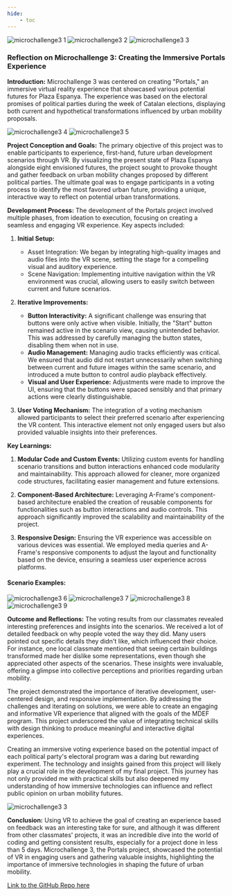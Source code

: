 ```yaml
---
hide:
    - toc
---
```


![microchallenge3 1](docs/images/Varias/microchallenge%203%201.jpeg)
![microchallenge3 2](docs/images/Varias/microchallenge%203%202.jpeg)
![microchallenge3 3](docs/images/Varias/microchallenge%203%203.jpeg)



### Reflection on Microchallenge 3: Creating the Immersive Portals Experience

**Introduction:**
Microchallenge 3 was centered on creating "Portals," an immersive virtual reality experience that showcased various potential futures for Plaza Espanya. The experience was based on the electoral promises of political parties during the week of Catalan elections, displaying both current and hypothetical transformations influenced by urban mobility proposals.

![microchallenge3 4](docs/images/Varias/microchallenge%203%204.jpeg)
![microchallenge3 5](docs/images/Varias/microchallenge%203%205.jpeg)



**Project Conception and Goals:**
The primary objective of this project was to enable participants to experience, first-hand, future urban development scenarios through VR. By visualizing the present state of Plaza Espanya alongside eight envisioned futures, the project sought to provoke thought and gather feedback on urban mobility changes proposed by different political parties. The ultimate goal was to engage participants in a voting process to identify the most favored urban future, providing a unique, interactive way to reflect on potential urban transformations.

**Development Process:**
The development of the Portals project involved multiple phases, from ideation to execution, focusing on creating a seamless and engaging VR experience. Key aspects included:

1. **Initial Setup:**
    - Asset Integration: We began by integrating high-quality images and audio files into the VR scene, setting the stage for a compelling visual and auditory experience.
    - Scene Navigation: Implementing intuitive navigation within the VR environment was crucial, allowing users to easily switch between current and future scenarios.

2. **Iterative Improvements:**
   - **Button Interactivity:** A significant challenge was ensuring that buttons were only active when visible. Initially, the "Start" button remained active in the scenario view, causing unintended behavior. This was addressed by carefully managing the button states, disabling them when not in use.
   - **Audio Management:** Managing audio tracks efficiently was critical. We ensured that audio did not restart unnecessarily when switching between current and future images within the same scenario, and introduced a mute button to control audio playback effectively.
   - **Visual and User Experience:** Adjustments were made to improve the UI, ensuring that the buttons were spaced sensibly and that primary actions were clearly distinguishable.

3. **User Voting Mechanism:**
  The integration of a voting mechanism allowed participants to select their preferred scenario after experiencing the VR content. This interactive element not only engaged users but also provided valuable insights into their preferences.

**Key Learnings:**
1. **Modular Code and Custom Events:**
   Utilizing custom events for handling scenario transitions and button interactions enhanced code modularity and maintainability. This approach allowed for cleaner, more organized code structures, facilitating easier management and future extensions.

2. **Component-Based Architecture:**
   Leveraging A-Frame's component-based architecture enabled the creation of reusable components for functionalities such as button interactions and audio controls. This approach significantly improved the scalability and maintainability of the project.

3. **Responsive Design:**
   Ensuring the VR experience was accessible on various devices was essential. We employed media queries and A-Frame's responsive components to adjust the layout and functionality based on the device, ensuring a seamless user experience across platforms.

#### Scenario Examples:

![microchallenge3 6](docs/images/Varias/microchallenge%203%206.jpeg)
![microchallenge3 7](docs/images/Varias/microchallenge%203%207.jpeg)
![microchallenge3 8](docs/images/Varias/microchallenge%203%208.jpeg)
![microchallenge3 9](docs/images/Varias/microchallenge%203%209.jpeg)

**Outcome and Reflections:**
The voting results from our classmates revealed interesting preferences and insights into the scenarios. We received a lot of detailed feedback on why people voted the way they did. Many users pointed out specific details they didn't like, which influenced their choice. For instance, one local classmate mentioned that seeing certain buildings transformed made her dislike some representations, even though she appreciated other aspects of the scenarios. These insights were invaluable, offering a glimpse into collective perceptions and priorities regarding urban mobility.

The project demonstrated the importance of iterative development, user-centered design, and responsive implementation. By addressing the challenges and iterating on solutions, we were able to create an engaging and informative VR experience that aligned with the goals of the MDEF program. This project underscored the value of integrating technical skills with design thinking to produce meaningful and interactive digital experiences.

Creating an immersive voting experience based on the potential impact of each political party's electoral program was a daring but rewarding experiment. The technology and insights gained from this project will likely play a crucial role in the development of my final project. This journey has not only provided me with practical skills but also deepened my understanding of how immersive technologies can influence and reflect public opinion on urban mobility futures.

![microchallenge3 3](docs/images/Varias/microchallenge%203%203.jpeg)

**Conclusion:**
Using VR to achieve the goal of creating an experience based on feedback was an interesting take for sure, and although it was different from other classmates' projects, it was an incredible dive into the world of coding and getting consistent results, especially for a project done in less than 5 days. Microchallenge 3, the Portals project, showcased the potential of VR in engaging users and gathering valuable insights, highlighting the importance of immersive technologies in shaping the future of urban mobility.




[Link to the GitHub Repo here](https://github.com/JDLM92/Portals.git)


